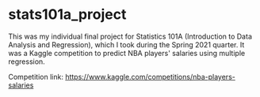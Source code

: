 # stats101a_project

This was my individual final project for Statistics 101A (Introduction to Data Analysis and Regression), which I took during the Spring 2021 quarter. It was a Kaggle competition to predict NBA players' salaries using multiple regression. 

Competition link: https://www.kaggle.com/competitions/nba-players-salaries
